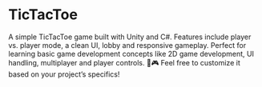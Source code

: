 # TicTacToe
A simple TicTacToe game built with Unity and C#. Features include player vs. player mode, a clean UI, lobby and responsive gameplay. Perfect for learning basic game development concepts like 2D game development, UI handling, multiplayer and player controls. 🚀🎮  Feel free to customize it based on your project’s specifics!
